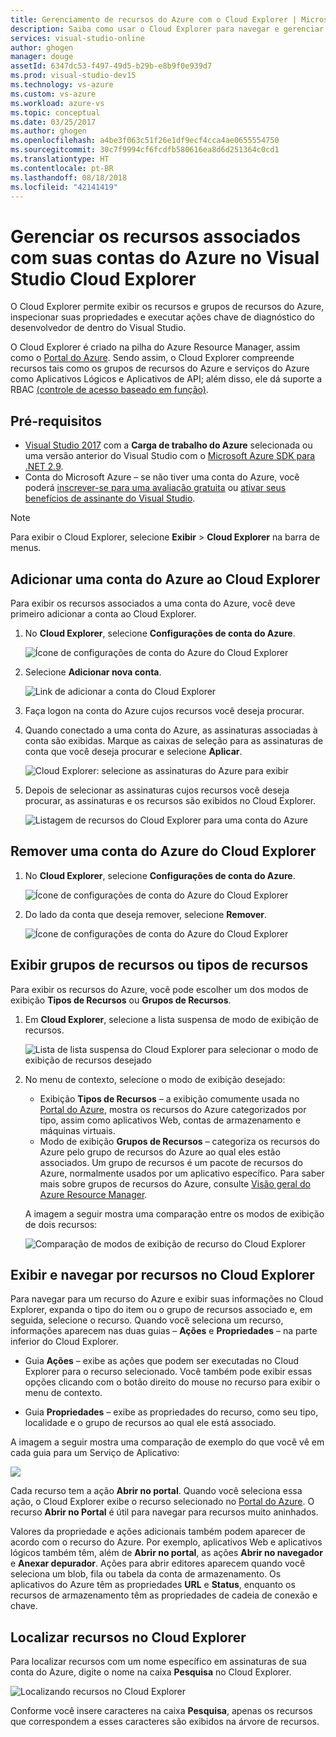 ```yaml
---
title: Gerenciamento de recursos do Azure com o Cloud Explorer | Microsoft Docs
description: Saiba como usar o Cloud Explorer para navegar e gerenciar recursos do Azure no Visual Studio.
services: visual-studio-online
author: ghogen
manager: douge
assetId: 6347dc53-f497-49d5-b29b-e8b9f0e939d7
ms.prod: visual-studio-dev15
ms.technology: vs-azure
ms.custom: vs-azure
ms.workload: azure-vs
ms.topic: conceptual
ms.date: 03/25/2017
ms.author: ghogen
ms.openlocfilehash: a4be3f063c51f26e1df9ecf4cca4ae0655554750
ms.sourcegitcommit: 30c7f9994cf6fcdfb580616ea8d6d251364c0cd1
ms.translationtype: HT
ms.contentlocale: pt-BR
ms.lasthandoff: 08/18/2018
ms.locfileid: "42141419"
---
```

# <a name="manage-the-resources-associated-with-your-azure-accounts-in-visual-studio-cloud-explorer"></a>Gerenciar os recursos associados com suas contas do Azure no Visual Studio Cloud Explorer
O Cloud Explorer permite exibir os recursos e grupos de recursos do Azure, inspecionar suas propriedades e executar ações chave de diagnóstico do desenvolvedor de dentro do Visual Studio. 

O Cloud Explorer é criado na pilha do Azure Resource Manager, assim como o [Portal do Azure](http://go.microsoft.com/fwlink/p/?LinkID=525040). Sendo assim, o Cloud Explorer compreende recursos tais como os grupos de recursos do Azure e serviços do Azure como Aplicativos Lógicos e Aplicativos de API; além disso, ele dá suporte a RBAC [(controle de acesso baseado em função)](role-based-access-control/role-assignments-portal.md). 

## <a name="prerequisites"></a>Pré-requisitos
- [Visual Studio 2017](https://www.visualstudio.com/downloads/) com a **Carga de trabalho do Azure** selecionada ou uma versão anterior do Visual Studio com o [Microsoft Azure SDK para .NET 2.9](https://www.microsoft.com/en-us/download/details.aspx?id=51657).
- Conta do Microsoft Azure – se não tiver uma conta do Azure, você poderá [inscrever-se para uma avaliação gratuita](http://go.microsoft.com/fwlink/?LinkId=623901) ou [ativar seus benefícios de assinante do Visual Studio](http://go.microsoft.com/fwlink/?LinkId=623901).

> [!NOTE]
> Para exibir o Cloud Explorer, selecione **Exibir** > **Cloud Explorer** na barra de menus.   
> 
> 

## <a name="add-an-azure-account-to-cloud-explorer"></a>Adicionar uma conta do Azure ao Cloud Explorer
Para exibir os recursos associados a uma conta do Azure, você deve primeiro adicionar a conta ao Cloud Explorer. 

1. No **Cloud Explorer**, selecione **Configurações de conta do Azure**.

    ![Ícone de configurações de conta do Azure do Cloud Explorer](media/vs-azure-tools-resources-managing-with-cloud-explorer/azure-account-settings.png)

1. Selecione **Adicionar nova conta**. 

    ![Link de adicionar a conta do Cloud Explorer](media/vs-azure-tools-resources-managing-with-cloud-explorer/add-account-link.png)

1. Faça logon na conta do Azure cujos recursos você deseja procurar. 

1. Quando conectado a uma conta do Azure, as assinaturas associadas à conta são exibidas. Marque as caixas de seleção para as assinaturas de conta que você deseja procurar e selecione **Aplicar**. 
 
    ![Cloud Explorer: selecione as assinaturas do Azure para exibir](media/vs-azure-tools-resources-managing-with-cloud-explorer/select-subscriptions.png)

1. Depois de selecionar as assinaturas cujos recursos você deseja procurar, as assinaturas e os recursos são exibidos no Cloud Explorer.

    ![Listagem de recursos do Cloud Explorer para uma conta do Azure](media/vs-azure-tools-resources-managing-with-cloud-explorer/resources-listed.png)

## <a name="remove-an-azure-account-from-cloud-explorer"></a>Remover uma conta do Azure do Cloud Explorer 

1. No **Cloud Explorer**, selecione **Configurações de conta do Azure**.

    ![Ícone de configurações de conta do Azure do Cloud Explorer](media/vs-azure-tools-resources-managing-with-cloud-explorer/azure-account-settings.png)

1. Do lado da conta que deseja remover, selecione **Remover**.

    ![Ícone de configurações de conta do Azure do Cloud Explorer](media/vs-azure-tools-resources-managing-with-cloud-explorer/remove-account.png)

## <a name="view-resource-types-or-resource-groups"></a>Exibir grupos de recursos ou tipos de recursos
Para exibir os recursos do Azure, você pode escolher um dos modos de exibição **Tipos de Recursos** ou **Grupos de Recursos**.

1. Em **Cloud Explorer**, selecione a lista suspensa de modo de exibição de recursos.

    ![Lista de lista suspensa do Cloud Explorer para selecionar o modo de exibição de recursos desejado](media/vs-azure-tools-resources-managing-with-cloud-explorer/resources-view-dropdown.png)

1. No menu de contexto, selecione o modo de exibição desejado: 

    - Exibição **Tipos de Recursos** – a exibição comumente usada no [Portal do Azure](http://go.microsoft.com/fwlink/p/?LinkID=525040), mostra os recursos do Azure categorizados por tipo, assim como aplicativos Web, contas de armazenamento e máquinas virtuais. 
    - Modo de exibição **Grupos de Recursos** – categoriza os recursos do Azure pelo grupo de recursos do Azure ao qual eles estão associados. Um grupo de recursos é um pacote de recursos do Azure, normalmente usados por um aplicativo específico. Para saber mais sobre grupos de recursos do Azure, consulte [Visão geral do Azure Resource Manager](./azure-resource-manager/resource-group-overview.md).

    A imagem a seguir mostra uma comparação entre os modos de exibição de dois recursos:

    ![Comparação de modos de exibição de recurso do Cloud Explorer](media/vs-azure-tools-resources-managing-with-cloud-explorer/resource-views-comparison.png)

## <a name="view-and-navigate-resources-in-cloud-explorer"></a>Exibir e navegar por recursos no Cloud Explorer
Para navegar para um recurso do Azure e exibir suas informações no Cloud Explorer, expanda o tipo do item ou o grupo de recursos associado e, em seguida, selecione o recurso. Quando você seleciona um recurso, informações aparecem nas duas guias – **Ações** e **Propriedades** – na parte inferior do Cloud Explorer. 

- Guia **Ações** – exibe as ações que podem ser executadas no Cloud Explorer para o recurso selecionado. Você também pode exibir essas opções clicando com o botão direito do mouse no recurso para exibir o menu de contexto.

- Guia **Propriedades** – exibe as propriedades do recurso, como seu tipo, localidade e o grupo de recursos ao qual ele está associado.

A imagem a seguir mostra uma comparação de exemplo do que você vê em cada guia para um Serviço de Aplicativo:

![](./media/vs-azure-tools-resources-managing-with-cloud-explorer/actions-and-properties.png)

Cada recurso tem a ação **Abrir no portal**. Quando você seleciona essa ação, o Cloud Explorer exibe o recurso selecionado no [Portal do Azure](http://go.microsoft.com/fwlink/p/?LinkID=525040). O recurso **Abrir no Portal** é útil para navegar para recursos muito aninhados.

Valores da propriedade e ações adicionais também podem aparecer de acordo com o recurso do Azure. Por exemplo, aplicativos Web e aplicativos lógicos também têm, além de **Abrir no portal**, as ações **Abrir no navegador** e **Anexar depurador**. Ações para abrir editores aparecem quando você seleciona um blob, fila ou tabela da conta de armazenamento. Os aplicativos do Azure têm as propriedades **URL** e **Status**, enquanto os recursos de armazenamento têm as propriedades de cadeia de conexão e chave.

## <a name="find-resources-in-cloud-explorer"></a>Localizar recursos no Cloud Explorer
Para localizar recursos com um nome específico em assinaturas de sua conta do Azure, digite o nome na caixa **Pesquisa** no Cloud Explorer.

![Localizando recursos no Cloud Explorer](./media/vs-azure-tools-resources-managing-with-cloud-explorer/search-for-resources.png)

Conforme você insere caracteres na caixa **Pesquisa**, apenas os recursos que correspondem a esses caracteres são exibidos na árvore de recursos.
